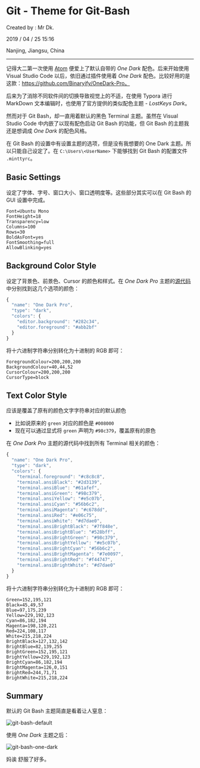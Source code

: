 # Git - Theme for Git-Bash

Created by : Mr Dk.

2019 / 04 / 25 15:16

Nanjing, Jiangsu, China

---

记得大二第一次使用 [Atom](https://atom.io/) 便爱上了默认自带的 _One Dark_ 配色。后来开始使用 Visual Studio Code 以后，依旧通过插件使用着 _One Dark_ 配色。比较好用的是这款：https://github.com/Binaryify/OneDark-Pro。

后来为了消除不同软件间的切换导致视觉上的不适，在使用 Typora 进行 MarkDown 文本编辑时，也使用了官方提供的类似配色主题 - _LostKeys Dark_。

然而对于 Git Bash，却一直用着默认的黑色 Terminal 主题。虽然在 Visual Studio Code 中内嵌了以现有配色启动 Git Bash 的功能，但 Git Bash 的主题我还是想调成 _One Dark_ 的配色风格。

在 Git Bash 的设置中有设置主题的选项，但是没有我想要的 One Dark 主题。所以只能自己设定了。在 `C:\Users\<UserName>` 下能够找到 Git Bash 的配置文件 `.minttyrc`。

## Basic Settings

设定了字体、字号、窗口大小、窗口透明度等。这些部分其实可以在 Git Bash 的 GUI 设置中完成。

```
Font=Ubuntu Mono
FontHeight=18
Transparency=low
Columns=100
Rows=30
BoldAsFont=yes
FontSmoothing=full
AllowBlinking=yes
```

## Background Color Style

设定了背景色、前景色、Cursor 的颜色和样式。在 _One Dark Pro_ 主题的[源代码](https://github.com/Binaryify/OneDark-Pro/blob/master/src/editor.json)中分别找到这几个选项的颜色：

```javascript
{
  "name": "One Dark Pro",
  "type": "dark",
  "colors": {
    "editor.background": "#282c34",
    "editor.foreground": "#abb2bf"
  }
}
```

将十六进制字符串分别转化为十进制的 RGB 即可：

```
ForegroundColour=200,200,200
BackgroundColour=40,44,52
CursorColour=200,200,200
CursorType=block
```

## Text Color Style

应该是覆盖了原有的颜色文字字符串对应的默认颜色

- 比如说原来的 `green` 对应的颜色是 `#008000`
- 现在可以通过显式将 `green` 声明为 `#98c379`，覆盖原有的原色

在 _One Dark Pro_ 主题的源代码中找到所有 Terminal 相关的颜色：

```javascript
{
  "name": "One Dark Pro",
  "type": "dark",
  "colors": {
    "terminal.foreground": "#c8c8c8",
    "terminal.ansiBlack": "#2d3139",
    "terminal.ansiBlue": "#61afef",
    "terminal.ansiGreen": "#98c379",
    "terminal.ansiYellow": "#e5c07b",
    "terminal.ansiCyan": "#56b6c2",
    "terminal.ansiMagenta": "#c678dd",
    "terminal.ansiRed": "#e06c75",
    "terminal.ansiWhite": "#d7dae0",
    "terminal.ansiBrightBlack": "#7f848e",
    "terminal.ansiBrightBlue": "#528bff",
    "terminal.ansiBrightGreen": "#98c379",
    "terminal.ansiBrightYellow": "#e5c07b",
    "terminal.ansiBrightCyan": "#56b6c2",
    "terminal.ansiBrightMagenta": "#7e0097",
    "terminal.ansiBrightRed": "#f44747",
    "terminal.ansiBrightWhite": "#d7dae0"
  }
}
```

将十六进制字符串分别转化为十进制的 RGB 即可：

```
Green=152,195,121
Black=45,49,57
Blue=97,175,239
Yellow=229,192,123
Cyan=86,182,194
Magenta=198,120,221
Red=224,108,117
White=215,218,224
BrightBlack=127,132,142
BrightBlue=82,139,255
BrightGreen=152,195,121
BrightYellow=229,192,123
BrightCyan=86,182,194
BrightMagenta=126,0,151
BrightRed=244,71,71
BrightWhite=215,218,224
```

## Summary

默认的 Git Bash 主题简直是看着让人窒息：

![git-bash-default](../img/git-bash-default.png)

使用 _One Dark_ 主题之后：

![git-bash-one-dark](../img/git-bash-one-dark.png)

妈诶 舒服了好多。
